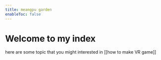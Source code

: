 ```yaml
---
title: meangpu garden
enableToc: false
---
```

# Welcome to my index
here are some topic that you might interested in 
[[how to make VR game]]